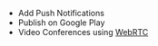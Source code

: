* Add Push Notifications
* Publish on Google Play
* Video Conferences using [WebRTC](https://www.youtube.com/watch?v=WmR9IMUD_CY)
